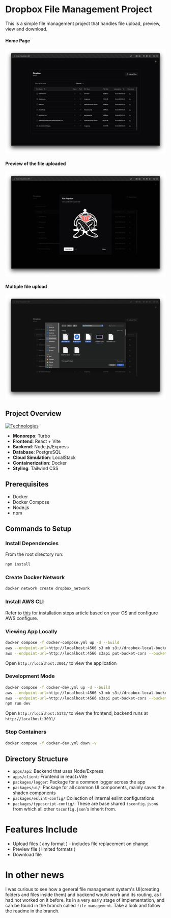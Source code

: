 # Dropbox File Management Project
This is a simple file management project that handles file upload, preview, view and download. 
#### Home Page
![Home](./images/home.png)
#### Preview of the file uploaded
![Preview](./images/preview.png)
#### Multiple file upload
![Multiple File Upload](./images/multiple-file-upload.png)
## Project Overview
[![Technologies](https://skillicons.dev/icons?i=docker,react,nodejs,postgres,vite,tailwind,aws)](https://skillicons.dev)

- **Monorepo**: Turbo
- **Frontend**: React + Vite
- **Backend**: Node.js/Express
- **Database**: PostgreSQL
- **Cloud Simulation**: LocalStack
- **Containerization**: Docker
- **Styling**: Tailwind CSS

## Prerequisites
* Docker
* Docker Compose
* Node.js
* npm

## Commands to Setup

### Install Dependencies
From the root directory run:
```bash
npm install
```

### Create Docker Network
```bash
docker network create dropbox_network
```

### Install AWS  CLI
Refer to [this](https://docs.aws.amazon.com/cli/latest/userguide/getting-started-install.html) for installation steps article based on your OS and configure AWS configure.

### Viewing App Locally
```bash
docker compose -f docker-compose.yml up -d --build
aws --endpoint-url=http://localhost:4566 s3 mb s3://dropbox-local-bucket
aws --endpoint-url=http://localhost:4566 s3api put-bucket-cors --bucket dropbox-local-bucket --cors-configuration file://cors.json
```
Open `http://localhost:3001/` to view the application

### Development Mode
```bash
docker compose -f docker-dev.yml up -d --build
aws --endpoint-url=http://localhost:4566 s3 mb s3://dropbox-local-bucket
aws --endpoint-url=http://localhost:4566 s3api put-bucket-cors --bucket dropbox-local-bucket --cors-configuration file://cors.json
npm run dev
```
Open `http://localhost:5173/` to view the frontend, backend runs at `http://localhost:3001/`
### Stop Containers
```bash
docker compose -f docker-dev.yml down -v
```

## Directory Structure
* `apps/api`: Backend that uses Node/Express 
* `apps/client`: Frontend in react+Vite
* `packages/logger`: Package for a common logger across the app
* `packages/ui/`: Package for all common UI components, mainly saves the shadcn components
* `packages/eslint-config/`:Collection of internal eslint configurations
* `packages/typescript-config/`: These are base shared `tsconfig.json`s from which all other `tsconfig.json`'s inherit from.


# Features Include
* Upload files ( any format ) - includes file replacement on change
* Preview file ( limited formats )
* Download file

# In other news
I was curious to see how a general file management system's UI(creating folders and files inside them) and backend would work and its routing, as I had not worked on it before. Its in a very early stage of implementation, and can be found in the branch called `file-management`. Take a look and follow the readme in the branch.